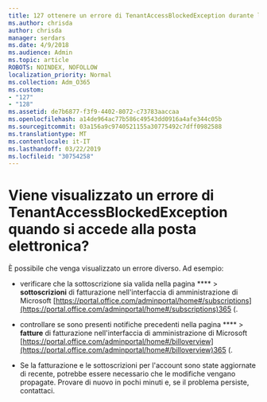 ```yaml
---
title: 127 ottenere un errore di TenantAccessBlockedException durante l'accesso alla posta elettronica?
ms.author: chrisda
author: chrisda
manager: serdars
ms.date: 4/9/2018
ms.audience: Admin
ms.topic: article
ROBOTS: NOINDEX, NOFOLLOW
localization_priority: Normal
ms.collection: Adm_O365
ms.custom:
- "127"
- "128"
ms.assetid: de7b6877-f3f9-4402-8072-c73783aaccaa
ms.openlocfilehash: a14de964ac77b586c49543dd0916a4afe344c05b
ms.sourcegitcommit: 03a156a9c9740521155a30775492c7dff0982588
ms.translationtype: MT
ms.contentlocale: it-IT
ms.lasthandoff: 03/22/2019
ms.locfileid: "30754258"
---
```

# <a name="getting-a-tenantaccessblockedexception-error-when-accessing-email"></a>Viene visualizzato un errore di TenantAccessBlockedException quando si accede alla posta elettronica?

È possibile che venga visualizzato un errore diverso. Ad esempio:
  
- verificare che la sottoscrizione sia valida nella pagina **** \> **sottoscrizioni** di fatturazione nell'interfaccia di amministrazione di Microsoft [https://portal.office.com/adminportal/home#/subscriptions](https://portal.office.com/adminportal/home#/subscriptions)365 (.
    
- controllare se sono presenti notifiche precedenti nella pagina **** \> **fatture** di fatturazione nell'interfaccia di amministrazione di Microsoft [https://portal.office.com/adminportal/home#/billoverview](https://portal.office.com/adminportal/home#/billoverview)365 (.
    
- Se la fatturazione e le sottoscrizioni per l'account sono state aggiornate di recente, potrebbe essere necessario che le modifiche vengano propagate. Provare di nuovo in pochi minuti e, se il problema persiste, contattaci.
    

